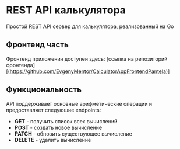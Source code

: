 # REST API калькулятора

Простой REST API сервер для калькулятора, реализованный на Go

## Фронтенд часть

Фронтенд приложения доступен здесь: [ссылка на репозиторий фронтенда][(https://github.com/EvgenyMentor/CalculatorAppFrontendPantela)]

## Функциональность

API поддерживает основные арифметические операции и предоставляет следующие endpoints:

- **GET** - получить список всех вычислений
- **POST** - создать новое вычисление
- **PATCH** - обновить существующее вычисление
- **DELETE** - удалить вычисление
